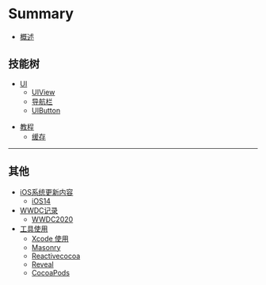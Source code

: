 # Summary

* [概述](README.md)

## 技能树

<!-- * [核心动画-doing](/coreAnimation/README.md)
	* [图层树-done](/coreAnimation/layertree.md)
	* [寄宿图-done](/coreAnimation/lodge.md)
	* [图层几何学-doing](/coreAnimation/layer_math.md)
	* [视觉效果](/coreAnimation/layertree.md)
	* [变换](/coreAnimation/layertree.md)
	* [专用涂层](/coreAnimation/layertree.md)
	* [隐式动画](/coreAnimation/layertree.md)
	* [显式动画](/coreAnimation/layertree.md)
	* [涂层时间](/coreAnimation/layertree.md)
	* [缓冲](/coreAnimation/layertree.md)
	* [基于定时器的动画](/coreAnimation/layertree.md)
	* [性能调优](/coreAnimation/layertree.md)
	* [高效绘图](/coreAnimation/layertree.md)
	* [图像IO](/coreAnimation/layertree.md)
	* [涂层性能](/coreAnimation/layertree.md) 
* [runtime-doing](/runtime/README.md)
	* [使用场景](/runtime/useage.md)-->
* [UI](UI/README.md)
	* [UIView](UI/UIView.md)
	* [导航栏](UI/UINavigation.md)
	* [UIButton](UI/UIButton.md)
<!-- 	* [UIView](UI/UIView.md) -->
<!--     * [UIStackView](UI/UIStackView.md) -->
<!--     * [UITextField](UI/UITextField.md) -->
<!--     * [UIImage](UI/UIImage.md) -->
<!--     * [表格](UI/table.md) -->
<!--     * [UICollectionView](UI/UICollectionView.md) -->
* [教程](tutorial/README.md)
	* [缓存](tutorial/cache.md)
<!-- 	* [变量、常量](tutorial/variable.md) -->
<!-- 	* [OC对象本质](tutorial/oc_theory.md) -->
<!-- 	* [App Store Connect](tutorial/app_store.md) -->
<!-- 	* [NFC](tutorial/nfc.md) -->
<!-- 	* [拦截器设计](tutorial/Interceptor.md) -->
<!-- 	* [协议(Protocol)](tutorial/protocol.md) -->
<!-- 	* [分类(Category)](tutorial/category.md) -->
<!-- 	* [LLVM](tutorial/LLVM.md) -->
<!-- 	* [注释说明](tutorial/annotation.md) -->
<!-- 	* [宏的使用](tutorial/macro.md) -->
<!-- 	* [block](tutorial/block.md) -->
<!-- * [语法-todo](Grammar/README.md) -->
<!-- 	* [枚举](/Grammar/enum.md) -->
<!-- 	* [字符串](Grammar/String.md) -->
<!-- 	* [日期](Grammar/Date.md) -->
<!-- 	* [Block](Grammar/Block.md) -->
<!-- 	* [xcodebuild](/Grammar/xcodebuild.md) -->
<!-- 	* [xcrun](/Grammar/xcrun.md) -->
<!-- 	* [关键字](/Grammar/keychar.md) -->
<!-- * [Effective OBJ-todo](/Effective/README.md) -->
<!-- 	* [开发记录](/Effective/dev_rec.md) -->
<!-- 	* [错误随笔](/Effective/mistake_note.md) -->
<!-- 	* [错误分析](/Effective/analyse.md) -->
<!-- * [逆向工程-todo](/reverse/README.md) -->
<!-- * [自动化-todo](/automatic/README.md) -->
<!-- 	* [xcodebuild](/automatic/xcodebuild.md) -->
<!-- 	* [xcrun](/automatic/xcrun.md)  -->

--- 

## 其他
* [iOS系统更新内容](/iosSys/README.md)
	* [iOS14](/iosSys/iOS14.md)
* [WWDC记录](/wwdc/README.md)
	* [WWDC2020](/wwdc/wwdc2020.md)
* [工具使用](/Tools/README.md)
	* [Xcode 使用](/Tools/Xcode.md)
	* [Masonry](/Tools/Masonry.md)
    * [Reactivecocoa](/Tools/Reactivecocoa.md)
    * [Reveal](/Tools/Reveal.md)
    * [CocoaPods](/Tools/cocoapods.md)

    
